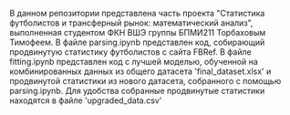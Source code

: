 В данном репозитории представлена часть проекта "Статистика футболистов и трансферный рынок: математический анализ", выполненная студентом ФКН ВШЭ группы БПМИ211 Торбаховым Тимофеем.
В файле parsing.ipynb представлен код, собирающий продвинутую статистику футболистов с сайта FBRef. 
В файле fitting.ipynb представлен код с лучшей моделью, обученной на комбинированных данных из общего датасета 'final_dataset.xlsx' и продвинутой статистики из нового датасета, собранного с помощью parsing.ipynb.
Для удобства собранные продвинутые статистики находятся в файле 'upgraded_data.csv'
